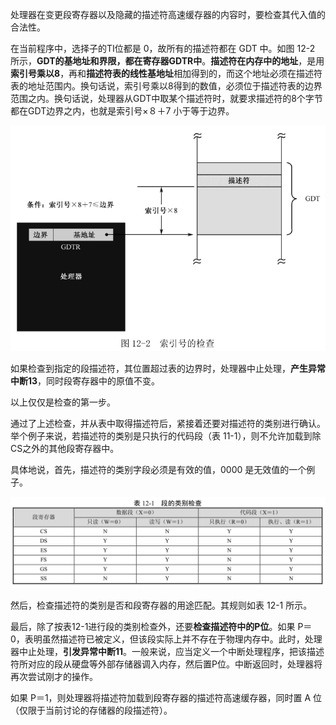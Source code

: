 处理器在变更段寄存器以及隐藏的描述符高速缓存器的内容时，要检查其代入值的合法性。

在当前程序中，选择子的TI位都是 0，故所有的描述符都在 GDT 中。如图 12-2 所示，**GDT的基地址和界限，都在寄存器GDTR中**。**描述符在内存中的地址**，是用**索引号乘以8**，再和**描述符表的线性基地址**相加得到的，而这个地址必须在描述符表的地址范围内。换句话说，索引号乘以8得到的数值，必须位于描述符表的边界范围之内。换句话说，处理器从GDT中取某个描述符时，就要求描述符的8个字节都在GDT边界之内，也就是索引号×８＋7 小于等于边界。

![config](images/1.png)

如果检查到指定的段描述符，其位置超过表的边界时，处理器中止处理，**产生异常中断13**，同时段寄存器中的原值不变。

以上仅仅是检查的第一步。

通过了上述检查，并从表中取得描述符后，紧接着还要对描述符的类别进行确认。举个例子来说，若描述符的类别是只执行的代码段（表 11-1），则不允许加载到除CS之外的其他段寄存器中。

具体地说，首先，描述符的类别字段必须是有效的值，0000 是无效值的一个例子。

![config](images/2.png)

然后，检查描述符的类别是否和段寄存器的用途匹配。其规则如表 12-1 所示。

最后，除了按表12-1进行段的类别检查外，还要**检查描述符中的P位**。如果 P＝0，表明虽然描述符已被定义，但该段实际上并不存在于物理内存中。此时，处理器中止处理，**引发异常中断11**。一般来说，应当定义一个中断处理程序，把该描述符所对应的段从硬盘等外部存储器调入内存，然后置P位。中断返回时，处理器将再次尝试刚才的操作。

如果 P＝1，则处理器将描述符加载到段寄存器的描述符高速缓存器，同时置 A 位（仅限于当前讨论的存储器的段描述符）。
